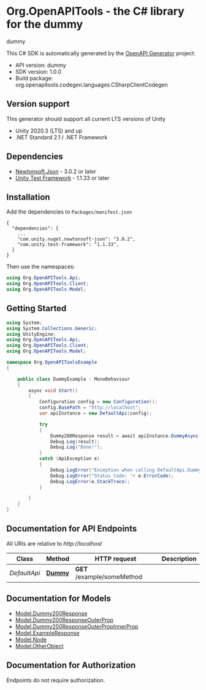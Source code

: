 # Org.OpenAPITools - the C# library for the dummy

dummy

This C# SDK is automatically generated by the [OpenAPI Generator](https://openapi-generator.tech) project:

- API version: dummy
- SDK version: 1.0.0
- Build package: org.openapitools.codegen.languages.CSharpClientCodegen

<a id="version-support"></a>
## Version support
This generator should support all current LTS versions of Unity
- Unity 2020.3 (LTS) and up
- .NET Standard 2.1 / .NET Framework

<a id="dependencies"></a>
## Dependencies

- [Newtonsoft.Json](https://docs.unity3d.com/Packages/com.unity.nuget.newtonsoft-json@3.0/manual/index.html) - 3.0.2 or later
- [Unity Test Framework](https://docs.unity3d.com/Packages/com.unity.test-framework@1.1/manual/index.html) - 1.1.33 or later

<a id="installation"></a>
## Installation
Add the dependencies to `Packages/manifest.json`
```
{
  "dependencies": {
    ...
    "com.unity.nuget.newtonsoft-json": "3.0.2",
    "com.unity.test-framework": "1.1.33",
  }
}
```

Then use the namespaces:
```csharp
using Org.OpenAPITools.Api;
using Org.OpenAPITools.Client;
using Org.OpenAPITools.Model;
```

<a id="getting-started"></a>
## Getting Started

```csharp
using System;
using System.Collections.Generic;
using UnityEngine;
using Org.OpenAPITools.Api;
using Org.OpenAPITools.Client;
using Org.OpenAPITools.Model;

namespace Org.OpenAPIToolsExample
{

    public class DummyExample : MonoBehaviour
    {
        async void Start()
        {
            Configuration config = new Configuration();
            config.BasePath = "http://localhost";
            var apiInstance = new DefaultApi(config);

            try
            {
                Dummy200Response result = await apiInstance.DummyAsync();
                Debug.Log(result);
                Debug.Log("Done!");
            }
            catch (ApiException e)
            {
                Debug.LogError("Exception when calling DefaultApi.Dummy: " + e.Message );
                Debug.LogError("Status Code: "+ e.ErrorCode);
                Debug.LogError(e.StackTrace);
            }

        }
    }
}
```

<a id="documentation-for-api-endpoints"></a>
## Documentation for API Endpoints

All URIs are relative to *http://localhost*

Class | Method | HTTP request | Description
------------ | ------------- | ------------- | -------------
*DefaultApi* | [**Dummy**](DefaultApi.md#dummy) | **GET** /example/someMethod | 


<a id="documentation-for-models"></a>
## Documentation for Models

 - [Model.Dummy200Response](Dummy200Response.md)
 - [Model.Dummy200ResponseOuterProp](Dummy200ResponseOuterProp.md)
 - [Model.Dummy200ResponseOuterPropInnerProp](Dummy200ResponseOuterPropInnerProp.md)
 - [Model.ExampleResponse](ExampleResponse.md)
 - [Model.Node](Node.md)
 - [Model.OtherObject](OtherObject.md)


<a id="documentation-for-authorization"></a>
## Documentation for Authorization

Endpoints do not require authorization.

